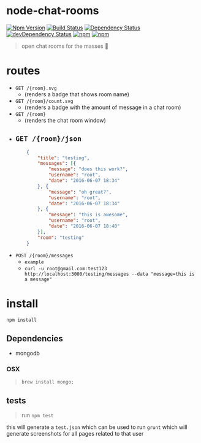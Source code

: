 # node-chat-rooms

[![Npm Version](https://img.shields.io/npm/v/node-chat-rooms.svg)](https://www.npmjs.com/package/node-chat-rooms)
[![Build Status](https://travis-ci.org/gabrielcsapo/node-chat-rooms.svg?branch=master)](https://travis-ci.org/gabrielcsapo/node-chat-rooms)
[![Dependency Status](https://david-dm.org/gabrielcsapo/node-chat-rooms.svg)](https://david-dm.org/gabrielcsapo/node-chat-rooms)
[![devDependency Status](https://david-dm.org/gabrielcsapo/node-chat-rooms/dev-status.svg)](https://david-dm.org/gabrielcsapo/node-chat-rooms#info=devDependencies)
[![npm](https://img.shields.io/npm/dt/node-chat-rooms.svg)]()
[![npm](https://img.shields.io/npm/dm/node-chat-rooms.svg)]()

> open chat rooms for the masses :monkey:

# routes

- `GET /{room}.svg`
    - (renders a badge that shows room name)
- `GET /{room}/count.svg`
    - (renders a badge with the amount of message in a chat room)
- `GET /{room}`
    - (renders the chat room window)
- `GET /{room}/json`
    - 
    ```json
        {
            "title": "testing",
            "messages": [{
                "message": "does this work?",
                "username": "root",
                "date": "2016-06-07 18:34"
            }, {
                "message": "oh great?",
                "username": "root",
                "date": "2016-06-07 18:34"
            }, {
                "message": "this is awesome",
                "username": "root",
                "date": "2016-06-07 18:40"
            }],
            "room": "testing"
        }
    ```
- `POST /{room}/messages`
    - `example`
    - `curl -u root@gmail.com:test123 http://localhost:3000/testing/messages --data "message=this is a message"`

# install

`npm install`


## Dependencies

- mongodb

### OSX

> `brew install mongo;`

## tests

> run `npm test`

this will generate a `test.json` which can be used to run `grunt` which will generate screenshots for all pages related to that user
